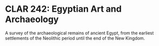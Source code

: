 # CLAR 242: Egyptian Art and Archaeology

A survey of the archaeological remains of ancient Egypt, from the earliest settlements of the Neolithic period until the end of the New Kingdom.